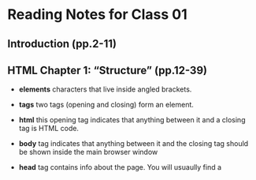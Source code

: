 # Reading Notes for Class 01

## Introduction (pp.2-11)

## HTML Chapter 1: “Structure” (pp.12-39)

- **elements** characters that live inside angled brackets. 
 
- **tags** two tags (opening and closing) form an element. 

- **html** this opening tag indicates that anything between it and a closing tag is HTML code. 

- **body** tag indicates that anything between it and the closing tag should be shown inside the main browser window

- **head** tag contains info about the page. You will usuaully find a <title> element inside the <head> element
	
- **title** the contents of this element are either shown in the top of the browser, or on the tab for that page. 
  
 
  
  
## HTML Chapter 8: “Extra Markup” (p.176-199)

- **comments** <!--insert comment here -->

- **id attribute** every HTML Element can carry that idea attribute. 
    It is used to uniquely identify the element from other elements on the page. It's value should start with the letter or an underscore It is important that no two elements on the same page have the same value for their ID attributes. 
    Giving an element a unique identity allows you to style it differently from any other instance of the same element on the page. For example, you might want to assign one paragraph within the page a different style from all of the other paragraphs.
    The ID attribute is known as a global attribute because it can be used on any element.
    
-**class attribute** Sometimes, rather than uniquely identifying one element within a document, he will wanna way to identify several elements as being different from the other elements on the page. For example, you might have some paragraphs of tax that contain information that is more important than others and want to distinguish it between these elements, or you might want to differentiate between links that point to other pages on your own site and links that point to external sites.

-**block elements** These are elements that appear on a new line in the browser window. Examples of Bloch elements are <h1>, <p>, <ul>, and <li>
  
-**inline elements** Some elements will always appear to continue on the same line as their neighboring elements, these are known as inline elements.
  
-**div** this element allows you to group a set of elements together in one block level box. For example, you might create a <div> element to contain all of the elements for the header of your site, or you might create a <div> element to contain comments from visitors.

-**span element** the <span> element Acts like an in-line equivalent of the <div> element. It is used to: 1) Container section of text where there is no suitable element to differentiate it from its surrounding text. 2) Container number of in-line elements. The Most common reason why people use <span> Elements is so that they can control the appearance of the contents of these elements using CSS. 

-**iframe** <iframe>
Like a little window that has been cut into your page--and in that window you can see another page. 
	○ Example: 
		○ Embedded Google Maps
	○ <iframe> attributes:
		○ src: specifies the URL of the page to show in the frame
		○ height: specifies the heigh of the iframe in pixels. 
		○ width: specifies to the width of the iframe in pixels
- Scrolling: not supported in HTML5, indicates whether the iframe should have scrollbars.
- Frameborder:  also not supported in HTML5, indicates whether the iframe should have a border or not. 0 = no, 1 = yes.
- Seamless: applied to an iframe where scrollbars are not desired. 
	○ Does not need a value
	○ Authors commonly give it a value of seamless
  
- **meta** <meta>
	○ Lives inside the <head> element and contains info about the page
	○ Not visible to users, tells search engines about the page, who created it, and whether or not it is time sensitive (can expire).
	○ Empty element (does not have a closing tag).
	○ Most common attributes are name and content attributes, name attribute is the property you are setting, and the value of the content attribute is the value that you want to give this property. 
	○ **Description** used by search engines to understand what the page is about, should be limited to 155 characters. 
		○ <meta name="description"
			□ Content="An Essay on Installation Art" />
	○ Keywords: contains a list of comma-separated words that a user might search on to find the page, this no longer has any noticeable affect on how search engines index your site. 
	○ Robots: indicates whether a search engine should add this page to their search results. 
		○ "no index" = page should not be added.
		○ "no follow" = should add but not any pages it’s linked to.
			□ <meta name="robots"
				® Content="no follow" />
	○ <meta> element also uses the http-equiv and content attributes in pairs
		○ Author: defines the author of the page
		○ Pragma: prevents the browser from caching the page
		○ Expires: because browsers often cache the content of the page, the expires option can be used to indicate when the page should expire (and no longer be cached). Date must be specified in the format shown: Fri, 04 Apr 2014 23:59:59 GMT"
	○ Escape characters: <, >, &, ", ',',", X, etc. (page 194)
	○ <aside>
		- Inside <article>
			□ Should contain info that is related to the article but not essential to its meaning.
			□ Example: a pullquote or glossary might be considered as an aside to the article it relates to.
		- Outside <article>
			□ Acts as a container for content that is related to the entire page
			□ Example: it might contain links to other sections of the site, a list of recent posts, a search box, or recent tweets by the author.
	○ <figure>
		○ Used to contain any content that is referenced from the main flow of an article (not just images)
		○ Examples:
			□ Images
			□ Videos
			□ Graphs
			□ Diagrams
			□ Code samples
			□ Text that supports the main body of an article


## HTML Chapter 17: “HTML5 Layout” (pp.428-451)
-**article** <article> element acts as a container for any section of a page that could stand alone and potentially be syndicated.
  
-**aside** <aside> element has two purposes, depending on whether it is inside an <article> element or not.When it's used inside an <article> element, it should contain info that is related to the article but not essential for its overall meaning. For example, a pullquote or glossary might be consider as an aside to the article it relates to. When it's used outside of an <article> element, it acts as a container for content that i srelated to the entire page. (436)
  
-**section** <section> element groups related content together, and typically each section would have its own heading.

-**hgroup** <hgroup> element is used to group together a set of one or more <h1> through <h6> elments. 
  
-**figure** <figure> It can be used to contain any contact that is referenced from the main flow of an article. The figure element should also contain a <figcaption> Element which provides a text description for the content of the figure element. In this example, you can see a figure has been added inside the article element. Page 439.


## HTML Chapter 18: “Process & Design” (pp.452-475)

## Questions to ask when building a site

-**who is the site for?**
-**why people visit your site?**
-**what your visitors are trying to achieve?**
-**what information your vistitors need**
-**how often people will visit your site**

-**site maps** the aim is to create a diagram of the pages that will be used to structure the site.

-**visual hierarchy** refers to the order in which your eyes perceive what they see. It is created by adding visual contrast between the items being displayed. Items with higher contrast are recognized and processed first. 

